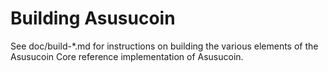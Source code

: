 Building Asusucoin
================

See doc/build-*.md for instructions on building the various
elements of the Asusucoin Core reference implementation of Asusucoin.
